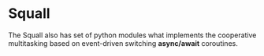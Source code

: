 # Squall #

The Squall also has set of python modules what implements
the cooperative multitasking based on event-driven switching
**async/await** coroutines.

